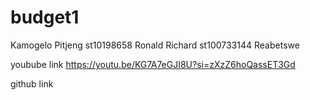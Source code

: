# budget1
Kamogelo Pitjeng st10198658
Ronald Richard st100733144
Reabetswe 

youbube link
https://youtu.be/KG7A7eGJI8U?si=zXzZ6hoQassET3Gd

github link


